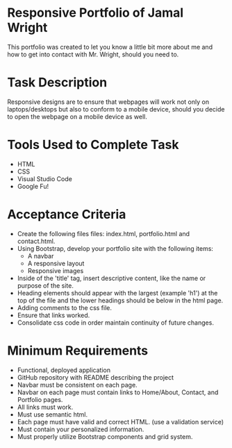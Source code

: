 # Responsive Portfolio of Jamal Wright
This portfolio was created to let you know a little bit more about me and how to get into contact with Mr. Wright, should you need to.

# Task Description
Responsive designs are to ensure that webpages will work not only on laptops/desktops but also to conform to a mobile device, should you decide to open the webpage on a mobile device as well.

# Tools Used to Complete Task
* HTML
* CSS
* Visual Studio Code
* Google Fu!

# Acceptance Criteria
* Create the following files files: index.html, portfolio.html and contact.html.
* Using Bootstrap, develop your portfolio site with the following items:
  * A navbar
  * A responsive layout
  * Responsive images
* Inside of the 'title' tag, insert descriptive content, like the name or purpose of the site.
* Heading elements should appear with the largest (example 'h1') at the top of the file and the lower headings should be below in the html page.
* Adding comments to the css file.
* Ensure that links worked.
* Consolidate css code in order maintain continuity of future changes.

# Minimum Requirements
* Functional, deployed application
* GitHub repository with README describing the project
* Navbar must be consistent on each page.
* Navbar on each page must contain links to Home/About, Contact, and Portfolio pages.
* All links must work.
* Must use semantic html.
* Each page must have valid and correct HTML. (use a validation service)
* Must contain your personalized information. 
* Must properly utilize Bootstrap components and grid system.
